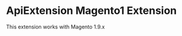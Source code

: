ApiExtension Magento1 Extension
=============================

This extension works with Magento 1.9.x 



